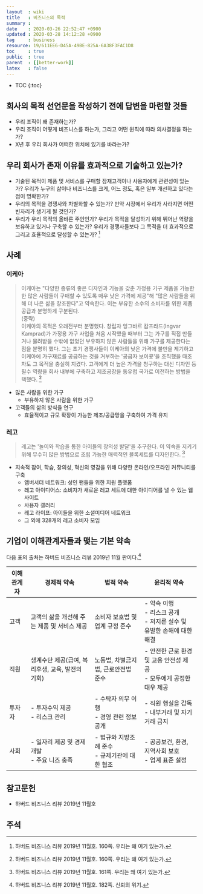 ```yaml
---
layout  : wiki
title   : 비즈니스의 목적
summary : 
date    : 2020-03-26 22:52:47 +0900
updated : 2020-03-28 14:12:28 +0900
tag     : business
resource: 19/611EE6-D45A-49BE-825A-6A38F3FAC1D8
toc     : true
public  : true
parent  : [[better-work]]
latex   : false
---
```

* TOC
{:toc}

## 회사의 목적 선언문을 작성하기 전에 답변을 마련할 것들

- 우리 조직이 왜 존재하는가?
- 우리 조직이 어떻게 비즈니스를 하는가, 그리고 어떤 원칙에 따라 의사결정을 하는가?
- X년 후 우리 회사가 어떠한 위치에 있기를 바라는가?

## 우리 회사가 존재 이유를 효과적으로 기술하고 있는가?

>
- 기술된 목적이 제품 및 서비스를 구매할 잠재고객이나 사용자에게 관련성이 있는가? 우리가 누구의 삶이나 비즈니스를 크게, 어느 정도, 혹은 일부 개선하고 있다는 점이 명확한가?
- 우리의 목적을 경쟁사와 차별화할 수 있는가? 만약 시장에서 우리가 사라지면 어떤 빈자리가 생기게 될 것인가?
- 우리가 우리 목적의 올바른 주인인가? 우리가 목적을 달성하기 위해 뛰어난 역량을 보유하고 있거나 구축할 수 있는가? 우리가 경쟁사들보다 그 목적을 더 효과적으로 그리고 효율적으로 달성할 수 있는가?
[^hbr-160]

## 사례
### 이케아

> 이케아는 "다양한 종류의 좋은 디자인과 기능을 갖춘 가정용 기구 제품을 가능한 한 많은 사람들이 구매할 수 있도록 매우 낮은 가격에 제공"해 "많은 사람들을 위해 더 나은 삶을 창조한다"고 약속한다.
이는 부유한 소수의 소비자를 위한 제품 공급과 분명하게 구분된다.
<br/>(중략)<br/>
이케아의 목적은 오래전부터 분명했다. 창립자 잉그바르 캄프라드(Ingvar Kamprad)가 가정용 가구 사업을 처음 시작했을 때부터 그는 가구를 직접 만들거나 물려받을 수밖에 없었던 부유하지 않은 사람들을 위해 가구를 제공한다는 점을 분명히 했다. 그는 초기 경쟁사들이 이케아의 낮은 가격에 불만을 제기하고 이케아에 가구재료를 공급하는 것을 거부하는 '공급자 보이콧'을 조직했을 때조차도 그 목적을 충실히 지켰다. 고객에게 더 높은 가격을 청구하는 대신 디자인 등 필수 역량을 회사 내부에 구축하고 제조공장을 동유럽 국가로 이전하는 방법을 택했다.
[^hbr-160]

- 많은 사람을 위한 가구
    - 부유하지 않은 사람을 위한 가구
- 고객들의 삶의 방식을 연구
    - 효율적이고 규모 확장이 가능한 제조/공급망을 구축하여 가격 유지

### 레고

> 레고는 '놀이와 학습을 통한 아이들의 창의성 발달'을 추구한다. 이 약속을 지키기 위해 무수히 많은 방법으로 조립 가능한 매력적인 블록세트를 디자인한다.
[^hbr-161]

- 지속적 참여, 학습, 창의성, 혁신의 영감을 위해 다양한 온라인/오프라인 커뮤니티를 구축
    - 앰버서더 네트워크: 성인 팬들을 위한 지원 플랫폼
    - 레고 아이디어스: 소비자가 새로운 레고 세트에 대한 아이디어를 낼 수 있는 웹사이트
    - 사용자 갤러리
    - 레고 라이프: 아이들을 위한 소셜미디어 네트워크
    - 그 외에 328개의 레고 소비자 모임

## 기업이 이해관계자들과 맺는 기본 약속

다음 표의 출처는 하버드 비즈니스 리뷰 2019년 11월 판이다.[^hbr-182]

<table>
<thead>
    <tr>
        <th>이해관계자</th>
        <th>경제적 약속</th>
        <th>법적 약속</th>
        <th>윤리적 약속</th>
    </tr>
</thead>
<tbody>
<tr>
    <td>고객</td>
    <td>고객의 삶을 개선해 주는 제품 및 서비스 제공</td>
    <td>소비자 보호법 및 업계 규정 준수</td>
    <td>
        - 약속 이행<br/>
        - 리스크 공개<br/>
        - 저지른 실수 및 유발한 손해에 대한 해결
    </td>
</tr>
<tr>
    <td>직원</td>
    <td>생계수단 제공(급여, 복리후생, 교육, 발전의 기회)</td>
    <td>노동법, 차별금지법, 근로안전법 준수</td>
    <td>
        - 안전한 근로 환경 및 고용 안전성 제공<br/>
        - 모두에게 공정한 대우 제공
    </td>
</tr>
<tr>
    <td>투자자</td>
    <td>
        - 투자수익 제공<br/>
        - 리스크 관리
    </td>
    <td>
        - 수탁자 의무 이행<br/>
        - 경영 관련 정보 공개
    </td>
    <td>
        - 직원 행실을 감독<br/>
        - 내부거래 및 자기거래 금지
    </td>
</tr>
<tr>
    <td>사회</td>
    <td>
        - 일자리 제공 및 경제 개발<br/>
        - 주요 니즈 충족
    </td>
    <td>
        - 법규와 지방조례 준수<br/>
        - 규제기관에 대한 협조
    </td>
    <td>
        - 공공보건, 환경, 지역사회 보호<br/>
        - 업계 표준 설정
    </td>
</tr>
</tbody>
</table>

## 참고문헌

- 하버드 비즈니스 리뷰 2019년 11월호

## 주석

[^hbr-160]: 하버드 비즈니스 리뷰 2019년 11월호. 160쪽. 우리는 왜 여기 있는가.
[^hbr-161]: 하버드 비즈니스 리뷰 2019년 11월호. 161쪽. 우리는 왜 여기 있는가.
[^hbr-182]: 하버드 비즈니스 리뷰 2019년 11월호. 182쪽. 신뢰의 위기.

